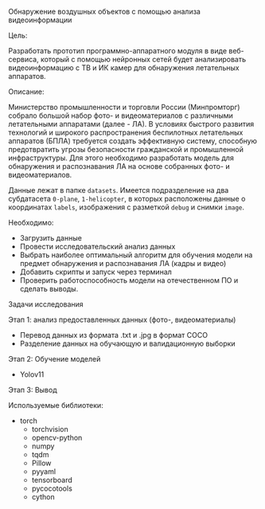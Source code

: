 Обнаружение воздушных объектов с помощью анализа видеоинформации

Цель:

Разработать прототип программно-аппаратного модуля в виде веб-сервиса, который с помощью нейронных сетей будет анализировать видеоинформацию с ТВ и ИК камер для обнаружения летательных аппаратов.

Описание:

Министерство промышленности и торговли России (Минпромторг) собрало большой набор фото- и видеоматериалов с различными летательными аппаратами (далее - ЛА). В условиях быстрого развития технологий и широкого распространения беспилотных летательных аппаратов (БПЛА) требуется создать эффективную систему, способную предотвратить угрозы безопасности гражданской и промышленной инфраструктуры. Для этого необходимо разработать модель для обнаружения и распознавания ЛА на основе собранных фото- и видеоматериалов.

Данные лежат в папке `datasets`.  Имеется подразделение  на два субдатасета `0-plane`, `1-helicopter`, в которых расположены данные о координатах `labels`, изображения с разметкой `debug` и снимки `image`.

Необходимо:

- Загрузить данные
- Провести исследовательский анализ данных
- Выбрать наиболее оптимальный алгоритм для обучения модели на предмет обнаружения и распознавания ЛА (кадры и видео)
- Добавить скрипты и запуск через терминал 
- Проверить работоспособность модели на отечественном ПО и сделать выводы.

Задачи исследования


Этап 1: анализ предоставленных данных (фото-, видеоматериалы)
- Перевод данных из формата .txt и .jpg в формат COCO
- Разделение данных на обучающую и валидационную выборки

Этап 2: Обучение моделей

- Yolov11

Этап 3: Вывод

Используемые библиотеки:
- torch
  - torchvision
  - opencv-python
  - numpy
  - tqdm
  - Pillow
  - pyyaml
  - tensorboard
  - pycocotools
  - cython
